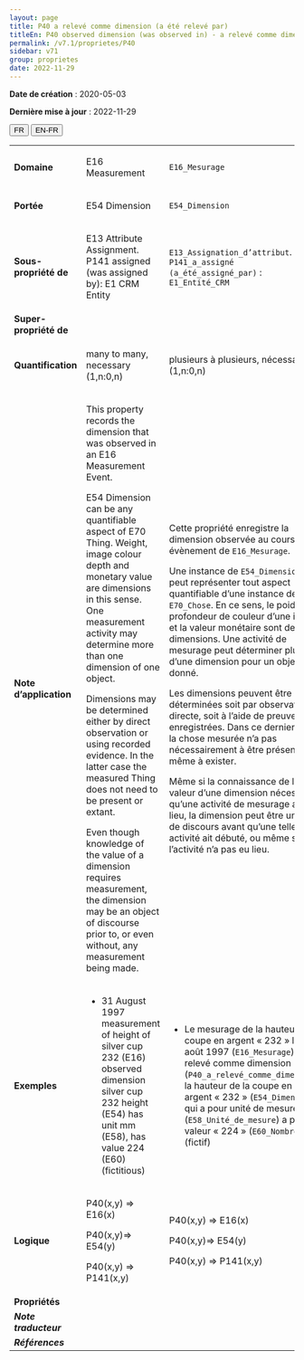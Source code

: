 ```yaml
---
layout: page
title: P40 a relevé comme dimension (a été relevé par)
titleEn: P40 observed dimension (was observed in) - a relevé comme dimension (a été relevé par)
permalink: /v7.1/proprietes/P40
sidebar: v71
group: proprietes
date: 2022-11-29
---
```


**Date de création** : 2020-05-03

**Dernière mise à jour** : 2022-11-29

<div class="lang-buttons">
  <button id="fr" class="activate">FR</button>
  <button id="en-fr">EN-FR</button>
</div>

<table>
				<tbody>
				<tr>
					<td><strong>Domaine</strong></td>
					<td class="en"><p>E16 Measurement</p>
							</td>
						<td><p><code class="language-plaintext highlighter-rouge">E16_Mesurage</code> </p>
							</td>
						</tr>
					<tr>
					<td><strong>Portée</strong></td>
					<td class="en"><p>E54 Dimension</p>
							</td>
						<td><p><code class="language-plaintext highlighter-rouge">E54_Dimension</code></p>
							</td>
						</tr>
					<tr>
					<td><strong>Sous-propriété de</strong></td>
					<td class="en"><p>E13 Attribute Assignment. P141 assigned (was assigned by): E1 CRM Entity</p>
							</td>
						<td><p><code class="language-plaintext highlighter-rouge">E13_Assignation_d’attribut</code>. <code class="language-plaintext highlighter-rouge">P141_a_assigné (a_été_assigné_par)</code> : <code class="language-plaintext highlighter-rouge">E1_Entité_CRM</code></p>
							</td>
						</tr>
					<tr>
					<td><strong>Super-propriété de</strong></td>
					<td class="en"><p></p>
							</td>
						<td><p></p>
							</td>
						</tr>
					<tr>
					<td><strong>Quantification</strong></td>
					<td class="en"><p>many to many, necessary (1,n:0,n)</p>
							</td>
						<td><p>plusieurs à plusieurs, nécessaire (1,n:0,n)</p>
							</td>
						</tr>
					<tr>
					<td><strong>Note d’application</strong></td>
					<td class="en"><p>This property records the dimension that was observed in an E16 Measurement Event.</p>
							<p>E54 Dimension can be any quantifiable aspect of E70 Thing. Weight, image colour depth and monetary value are dimensions in this sense. One measurement activity may determine more than one dimension of one object.</p>
							<p>Dimensions may be determined either by direct observation or using recorded evidence. In the latter case the measured Thing does not need to be present or extant.</p>
							<p>Even though knowledge of the value of a dimension requires measurement, the dimension may be an object of discourse prior to, or even without, any measurement being made.</p>
							</td>
						<td><p>Cette propriété enregistre la dimension observée au cours d’un évènement de <code class="language-plaintext highlighter-rouge">E16_Mesurage</code>.</p>
							<p></p>
							<p>Une instance de <code class="language-plaintext highlighter-rouge">E54_Dimension</code> peut représenter tout aspect quantifiable d’une instance de <code class="language-plaintext highlighter-rouge">E70_Chose</code>. En ce sens, le poids, la profondeur de couleur d’une image et la valeur monétaire sont des dimensions. Une activité de mesurage peut déterminer plus d’une dimension pour un objet donné.</p>
							<p></p>
							<p>Les dimensions peuvent être déterminées soit par observation directe, soit à l’aide de preuves enregistrées. Dans ce dernier cas, la chose mesurée n’a pas nécessairement à être présente ou même à exister.</p>
							<p></p>
							<p>Même si la connaissance de la valeur d’une dimension nécessite qu’une activité de mesurage ait eu lieu, la dimension peut être un objet de discours avant qu’une telle activité ait débuté, ou même si l’activité n’a pas eu lieu.</p>
							</td>
						</tr>
					<tr>
					<td><strong>Exemples</strong></td>
					<td class="en"><ul><li><p>31 August 1997 measurement of height of silver cup 232 (E16) observed dimension silver cup 232 height (E54) has unit mm (E58), has value 224 (E60) (fictitious)</p>
							</li>
									</ul></td>
						<td><ul><li><p>Le mesurage de la hauteur de la coupe en argent « 232 » le 31 août 1997 (<code class="language-plaintext highlighter-rouge">E16_Mesurage</code>) a relevé comme dimension (<code class="language-plaintext highlighter-rouge">P40_a_relevé_comme_dimension</code>) la hauteur de la coupe en argent « 232 » (<code class="language-plaintext highlighter-rouge">E54_Dimension</code>)  qui a pour unité de mesure mm (<code class="language-plaintext highlighter-rouge">E58_Unité_de_mesure</code>) a pour valeur « 224 » (<code class="language-plaintext highlighter-rouge">E60_Nombre</code>) (fictif)</p>
							</li>
									</ul></td>
						</tr>
					<tr>
					<td><strong>Logique</strong></td>
					<td class="en"><p>P40(x,y) ⇒ E16(x)</p>
							<p>P40(x,y)⇒ E54(y)</p>
							<p>P40(x,y) ⇒ P141(x,y)</p>
							</td>
						<td><p>P40(x,y) ⇒ E16(x)</p>
							<p>P40(x,y)⇒ E54(y)</p>
							<p>P40(x,y) ⇒ P141(x,y)</p>
							</td>
						</tr>
					<tr>
					<td><strong>Propriétés</strong></td>
					<td class="en"><p></p>
							</td>
						<td><p></p>
							</td>
						</tr>
					<tr>
					<td><strong><em>Note traducteur</em></strong></td>
					<td colspan="2"><p></p>
							</td>
						</tr>
					<tr>
					<td><strong><em>Références</em></strong></td>
					<td colspan="2"><p><em></em></p>
							</td>
						</tr>
					</tbody>
				</table>
				